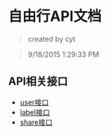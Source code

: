 # 自由行API文档

> created by cyt

> 9/18/2015 1:29:33 PM

## API相关接口

- [user接口](./user/getList "user接口")
- [label接口](./label.html "label接口")
- [share接口](./share.html "share接口")
